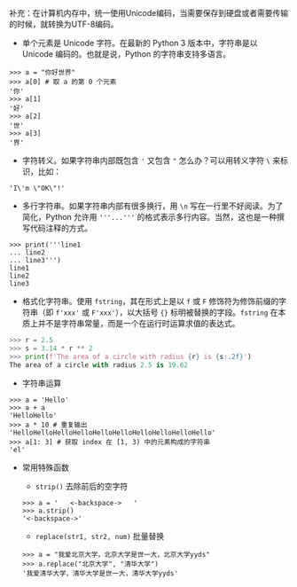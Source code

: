 补充：在计算机内存中，统一使用Unicode编码，当需要保存到硬盘或者需要传输的时候，就转换为UTF-8编码。
*   单个元素是 Unicode 字符。在最新的 Python 3 版本中，字符串是以 Unicode 编码的。也就是说，Python 的字符串支持多语言。

```
>>> a = "你好世界"
>>> a[0] # 取 a 的第 0 个元素
'你'
>>> a[1]
'好'
>>> a[2]
'世'
>>> a[3]
'界'
```

*   字符转义。如果字符串内部既包含 `'` 又包含 `"` 怎么办？可以用转义字符 `\` 来标识，比如：

```
'I\'m \"OK\"!'
```

*   多行字符串。如果字符串内部有很多换行，用 `\n` 写在一行里不好阅读。为了简化，Python 允许用 `'''...'''` 的格式表示多行内容。当然，这也是一种撰写代码注释的方式。

```
>>> print('''line1
... line2
... line3''')
line1
line2
line3
```

*   格式化字符串。使用 `fstring`，其在形式上是以 `f` 或 `F` 修饰符为修饰前缀的字符串（即 `f'xxx'` 或 `F'xxx'`），以大括号 `{}` 标明被替换的字段。`fstring` 在本质上并不是字符串常量，而是一个在运行时运算求值的表达式。

```python
>>> r = 2.5
>>> s = 3.14 * r ** 2
>>> print(f'The area of a circle with radius {r} is {s:.2f}')
The area of a circle with radius 2.5 is 19.62
```

*   字符串运算

```
>>> a = 'Hello'
>>> a + a
'HelloHello'
>>> a * 10 # 重复输出
'HelloHelloHelloHelloHelloHelloHelloHelloHelloHello'
>>> a[1: 3] # 获取 index 在 [1, 3) 中的元素构成的字符串
'el'
```

*   常用特殊函数
    
    *   `strip()` 去除前后的空字符
    
    ```
    >>> a = '   <-backspace->   '
    >>> a.strip()
    '<-backspace->'
    ```
    
    *   `replace(str1, str2, num)` 批量替换
    
    ```
    >>> a = "我爱北京大学，北京大学是世一大，北京大学yyds"
    >>> a.replace("北京大学", "清华大学")
    '我爱清华大学，清华大学是世一大，清华大学yyds'
    ```
    
